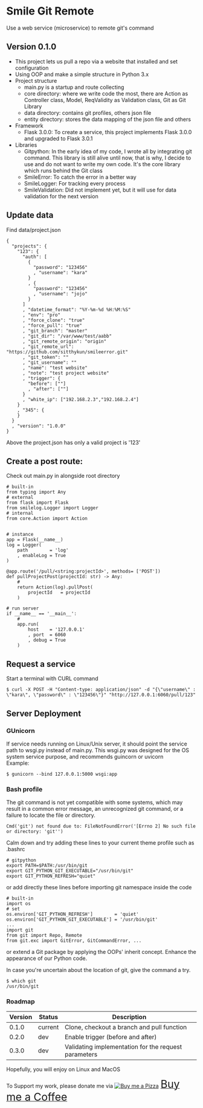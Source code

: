 # Smile Git Remote
Use a web service (microservice) to remote git's command
## Version 0.1.0
- This project lets us pull a repo via a website that installed and set configuration
- Using OOP and make a simple structure in Python 3.x
- Project structure
  - main.py is a startup and route collecting
  - core directory: where we write code the most, there are Action as Controller class, Model, ReqValidity as Validation class, Git as Git Library
  - data directory: contains git profiles, others json file
  - entity directory: stores the data mapping of the json file and others
- Framework
  - Flask 3.0.0: To create a service, this project implements Flask 3.0.0 and upgraded to Flask 3.0.1
- Libraries
  - Gitpython: In the early idea of my code, I wrote all by integrating git command. This library is still alive until now, that is why, I decide to use and do not want to write my own code. It's the core library which runs behind the Git class
  - SmileError: To catch the error in a better way
  - SmileLogger: For tracking every process
  - SmileValidation: Did not implement yet, but it will use for data validation for the next version


## Update data
Find data/project.json
```
{
  "projects": {
	"123": {
	  "auth": [
		{
		  "password": "123456"
		  , "username": "kara"
		}
		, {
		  "password": "123456"
		  , "username": "jojo"
		}
	  ]
	  , "datetime_format": "%Y-%m-%d %H:%M:%S"
	  , "env": "pro"
	  , "force_clone": "true"
	  , "force_pull": "true"
	  , "git_branch": "master"
	  , "git_dir": "/var/www/test/aabb"
	  , "git_remote_origin": "origin"
	  , "git_remote_url": "https://github.com/sitthykun/smileerror.git"
	  , "git_token": ""
	  , "git_username": ""
	  , "name": "test website"
	  , "note": "test project website"
	  , "trigger": {
		"before": [""]
		, "after": [""]
	  }
	  , "white_ip": ["192.168.2.3","192.168.2.4"]
	}
	, "345": {
	}
  }
  , "version": "1.0.0"
}
```
Above the project.json has only a valid project is '123'

## Create a post route:
Check out main.py in alongside root directory
```
# built-in
from typing import Any
# external
from flask import Flask
from smilelog.Logger import Logger
# internal
from core.Action import Action


# instance
app = Flask(__name__)
log = Logger(
    path        = 'log'
    , enableLog = True
)

@app.route('/pull/<string:projectId>', methods= ['POST'])
def pullProjectPost(projectId: str) -> Any:
    #
    return Action(log).pullPost(
        projectId   = projectId
    )

# run server
if __name__ == '__main__':
    #
    app.run(
        host    = '127.0.0.1'
        , port  = 6060
        , debug = True
    )
```

## Request a service
Start a terminal with CURL command
```
$ curl -X POST -H "Content-type: application/json" -d "{\"username\" : \"kara\", \"password\" : \"123456\"}" "http://127.0.0.1:6060/pull/123"
```

## Server Deployment
### GUnicorn
If service needs running on Linux/Unix server, it should point the service path to wsgi.py instead of main.py.
This wsgi.py was designed for the OS system service purpose, and recommends guincorn or uvicorn\
Example:
```
$ gunicorn --bind 127.0.0.1:5000 wsgi:app
```

### Bash profile
The git command is not yet compatible with some systems, which may result in a common error message, an unrecognized git command, or a failure to locate the file or directory.
```
Cmd('git') not found due to: FileNotFoundError('[Errno 2] No such file or directory: 'git'')
```

Calm down and try adding these lines to your current theme profile such as .bashrc
```
# gitpython
export PATH=$PATH:/usr/bin/git
export GIT_PYTHON_GIT_EXECUTABLE="/usr/bin/git"
export GIT_PYTHON_REFRESH="quiet"
```
or add directly these lines before importing git namespace inside the code
```
# built-in
import os
# set
os.environ['GIT_PYTHON_REFRESH']        = 'quiet'
os.environ['GIT_PYTHON_GIT_EXECUTABLE'] = '/usr/bin/git'
...
import git
from git import Repo, Remote
from git.exc import GitError, GitCommandError, ...
```
or extend a Git package by applying the OOPs' inherit concept. Enhance the appearance of our Python code.

In case you're uncertain about the location of git, give the command a try.
```
$ which git
/usr/bin/git
```

### Roadmap

| Version | Status  | Description                                          |
|---------|---------|------------------------------------------------------|
| 0.1.0   | current | Clone, checkout a branch and pull function           |
| 0.2.0   | dev     | Enable trigger (before and after)                    |
| 0.3.0   | dev     | Validating implementation for the request parameters |


Hopefully, you will enjoy on Linux and MacOS

To Support my work, please donate me via <a class="bmc-button" target="_blank" href="https://www.buymeacoffee.com/sitthykun"><img src="https://cdn.buymeacoffee.com/buttons/bmc-new-btn-logo.svg" alt="Buy me a Pizza"><span style="margin-left:5px;font-size:28px !important;">Buy me a Coffee</span></a>
